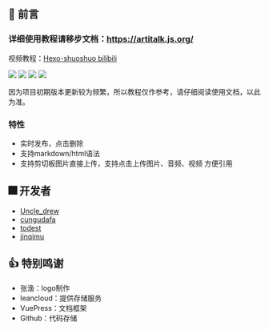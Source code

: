 ## 👀 前言

### 详细使用教程请移步文档：https://artitalk.js.org/

视频教程：[Hexo-shuoshuo bilibili](https://www.bilibili.com/video/BV16A411b7UF)

![](https://img.shields.io/github/stars/Drew233/Artitalk)
![](https://img.shields.io/npm/dm/artitalk.svg)
![](https://img.shields.io/npm/v/artitalk.svg)
![](https://img.shields.io/badge/language-JavaScript-red)

因为项目初期版本更新较为频繁，所以教程仅作参考，请仔细阅读使用文档，以此为准。

### 特性
* 实时发布，点击删除
* 支持markdown/html语法
* 支持剪切板图片直接上传，支持点击上传图片、音频、视频
 方便引用

## 🎆 开发者
* [Uncle_drew](https://cndrew.cn/)
* [cungudafa](https://cungudafa.top/)
* [todest](https://blog.todest.cn/)
* [jinqimu](https://jinqimu.xyz/)

## 👍 特别鸣谢
* 张渔：logo制作
* leancloud：提供存储服务
* VuePress：文档框架
* Github：代码存储
